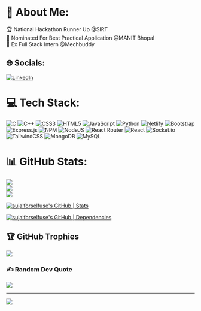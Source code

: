 # 💫 About Me:
🏆 National Hackathon Runner Up @SIRT <br>
🌟 Nominated For Best Practical Application @MANIT Bhopal <br>
🔭 Ex Full Stack Intern @Mechbuddy<br>


## 🌐 Socials:
[![LinkedIn](https://img.shields.io/badge/LinkedIn-%230077B5.svg?logo=linkedin&logoColor=white)](https://linkedin.com/in/https://www.linkedin.com/in/sujal-chandrakar-6732a6226) 

# 💻 Tech Stack:
![C](https://img.shields.io/badge/c-%2300599C.svg?style=for-the-badge&logo=c&logoColor=white) ![C++](https://img.shields.io/badge/c++-%2300599C.svg?style=for-the-badge&logo=c%2B%2B&logoColor=white) ![CSS3](https://img.shields.io/badge/css3-%231572B6.svg?style=for-the-badge&logo=css3&logoColor=white) ![HTML5](https://img.shields.io/badge/html5-%23E34F26.svg?style=for-the-badge&logo=html5&logoColor=white) ![JavaScript](https://img.shields.io/badge/javascript-%23323330.svg?style=for-the-badge&logo=javascript&logoColor=%23F7DF1E) ![Python](https://img.shields.io/badge/python-3670A0?style=for-the-badge&logo=python&logoColor=ffdd54) ![Netlify](https://img.shields.io/badge/netlify-%23000000.svg?style=for-the-badge&logo=netlify&logoColor=#00C7B7) ![Bootstrap](https://img.shields.io/badge/bootstrap-%23563D7C.svg?style=for-the-badge&logo=bootstrap&logoColor=white) ![Express.js](https://img.shields.io/badge/express.js-%23404d59.svg?style=for-the-badge&logo=express&logoColor=%2361DAFB) ![NPM](https://img.shields.io/badge/NPM-%23000000.svg?style=for-the-badge&logo=npm&logoColor=white) ![NodeJS](https://img.shields.io/badge/node.js-6DA55F?style=for-the-badge&logo=node.js&logoColor=white) ![React Router](https://img.shields.io/badge/React_Router-CA4245?style=for-the-badge&logo=react-router&logoColor=white) ![React](https://img.shields.io/badge/react-%2320232a.svg?style=for-the-badge&logo=react&logoColor=%2361DAFB) ![Socket.io](https://img.shields.io/badge/Socket.io-black?style=for-the-badge&logo=socket.io&badgeColor=010101) ![TailwindCSS](https://img.shields.io/badge/tailwindcss-%2338B2AC.svg?style=for-the-badge&logo=tailwind-css&logoColor=white) ![MongoDB](https://img.shields.io/badge/MongoDB-%234ea94b.svg?style=for-the-badge&logo=mongodb&logoColor=white) ![MySQL](https://img.shields.io/badge/mysql-%2300f.svg?style=for-the-badge&logo=mysql&logoColor=white)
# 📊 GitHub Stats:
![](https://github-readme-stats.vercel.app/api?username=sujalforselfuse&theme=dark&hide_border=false&include_all_commits=true&count_private=true)<br/>
![](https://github-readme-streak-stats.herokuapp.com/?user=sujalforselfuse&theme=dark&hide_border=false)<br/>
![](https://github-readme-stats.vercel.app/api/top-langs/?username=sujalforselfuse&theme=dark&hide_border=false&include_all_commits=true&count_private=true&layout=compact)

[![sujalforselfuse's GitHub | Stats](https://stats.quine.sh/sujalforselfuse/github?theme=dark)](https://quine.sh?utm_source=widgets&utm_campaign=sujalforselfuse)

[![sujalforselfuse's GitHub | Dependencies](https://stats.quine.sh/sujalforselfuse/dependencies?theme=dark)](https://quine.sh?utm_source=widgets&utm_campaign=sujalforselfuse)



## 🏆 GitHub Trophies
![](https://github-profile-trophy.vercel.app/?username=sujalforselfuse&theme=nord&no-frame=false&no-bg=true&margin-w=4)

### ✍️ Random Dev Quote
![](https://quotes-github-readme.vercel.app/api?type=horizontal&theme=radical)

---
[![](https://visitcount.itsvg.in/api?id=sujalforselfuse&icon=0&color=0)](https://visitcount.itsvg.in)

<!-- Proudly created with GPRM ( https://gprm.itsvg.in ) -->

